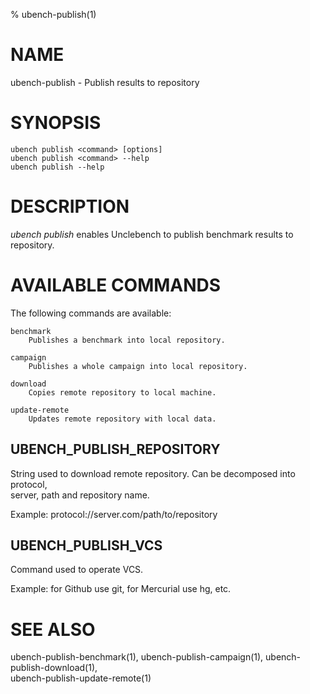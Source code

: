 % ubench-publish(1)

# NAME

ubench-publish - Publish results to repository

# SYNOPSIS

    ubench publish <command> [options]
    ubench publish <command> --help
    ubench publish --help

# DESCRIPTION

*ubench publish* enables Unclebench to publish benchmark results to repository.

# AVAILABLE COMMANDS

The following commands are available:

    benchmark
        Publishes a benchmark into local repository.

    campaign
        Publishes a whole campaign into local repository.

    download
        Copies remote repository to local machine.

    update-remote
        Updates remote repository with local data.

## UBENCH_PUBLISH_REPOSITORY
   String used to download remote repository. Can be decomposed into protocol, \
   server, path and repository name.

   Example: protocol://server.com/path/to/repository

## UBENCH_PUBLISH_VCS
   Command used to operate VCS.

   Example: for Github use git, for Mercurial use hg, etc.

# SEE ALSO

ubench-publish-benchmark(1), ubench-publish-campaign(1), ubench-publish-download(1), \
ubench-publish-update-remote(1)
